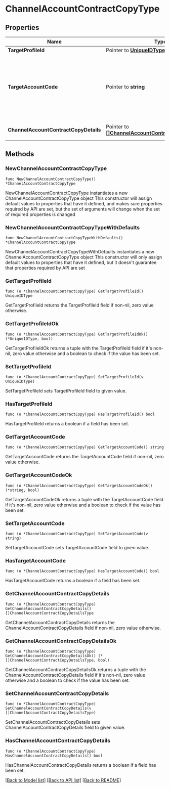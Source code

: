 # ChannelAccountContractCopyType

## Properties

Name | Type | Description | Notes
------------ | ------------- | ------------- | -------------
**TargetProfileId** | Pointer to [**UniqueIDType**](UniqueIDType.md) |  | [optional] 
**TargetAccountCode** | Pointer to **string** | Target Account code to which contract to be copied. This is utilised to find account when TargetProfileID is not provided. | [optional] 
**ChannelAccountContractCopyDetails** | Pointer to [**[]ChannelAccountContractCopyDetailsType**](ChannelAccountContractCopyDetailsType.md) | Contract details to copy. | [optional] 

## Methods

### NewChannelAccountContractCopyType

`func NewChannelAccountContractCopyType() *ChannelAccountContractCopyType`

NewChannelAccountContractCopyType instantiates a new ChannelAccountContractCopyType object
This constructor will assign default values to properties that have it defined,
and makes sure properties required by API are set, but the set of arguments
will change when the set of required properties is changed

### NewChannelAccountContractCopyTypeWithDefaults

`func NewChannelAccountContractCopyTypeWithDefaults() *ChannelAccountContractCopyType`

NewChannelAccountContractCopyTypeWithDefaults instantiates a new ChannelAccountContractCopyType object
This constructor will only assign default values to properties that have it defined,
but it doesn't guarantee that properties required by API are set

### GetTargetProfileId

`func (o *ChannelAccountContractCopyType) GetTargetProfileId() UniqueIDType`

GetTargetProfileId returns the TargetProfileId field if non-nil, zero value otherwise.

### GetTargetProfileIdOk

`func (o *ChannelAccountContractCopyType) GetTargetProfileIdOk() (*UniqueIDType, bool)`

GetTargetProfileIdOk returns a tuple with the TargetProfileId field if it's non-nil, zero value otherwise
and a boolean to check if the value has been set.

### SetTargetProfileId

`func (o *ChannelAccountContractCopyType) SetTargetProfileId(v UniqueIDType)`

SetTargetProfileId sets TargetProfileId field to given value.

### HasTargetProfileId

`func (o *ChannelAccountContractCopyType) HasTargetProfileId() bool`

HasTargetProfileId returns a boolean if a field has been set.

### GetTargetAccountCode

`func (o *ChannelAccountContractCopyType) GetTargetAccountCode() string`

GetTargetAccountCode returns the TargetAccountCode field if non-nil, zero value otherwise.

### GetTargetAccountCodeOk

`func (o *ChannelAccountContractCopyType) GetTargetAccountCodeOk() (*string, bool)`

GetTargetAccountCodeOk returns a tuple with the TargetAccountCode field if it's non-nil, zero value otherwise
and a boolean to check if the value has been set.

### SetTargetAccountCode

`func (o *ChannelAccountContractCopyType) SetTargetAccountCode(v string)`

SetTargetAccountCode sets TargetAccountCode field to given value.

### HasTargetAccountCode

`func (o *ChannelAccountContractCopyType) HasTargetAccountCode() bool`

HasTargetAccountCode returns a boolean if a field has been set.

### GetChannelAccountContractCopyDetails

`func (o *ChannelAccountContractCopyType) GetChannelAccountContractCopyDetails() []ChannelAccountContractCopyDetailsType`

GetChannelAccountContractCopyDetails returns the ChannelAccountContractCopyDetails field if non-nil, zero value otherwise.

### GetChannelAccountContractCopyDetailsOk

`func (o *ChannelAccountContractCopyType) GetChannelAccountContractCopyDetailsOk() (*[]ChannelAccountContractCopyDetailsType, bool)`

GetChannelAccountContractCopyDetailsOk returns a tuple with the ChannelAccountContractCopyDetails field if it's non-nil, zero value otherwise
and a boolean to check if the value has been set.

### SetChannelAccountContractCopyDetails

`func (o *ChannelAccountContractCopyType) SetChannelAccountContractCopyDetails(v []ChannelAccountContractCopyDetailsType)`

SetChannelAccountContractCopyDetails sets ChannelAccountContractCopyDetails field to given value.

### HasChannelAccountContractCopyDetails

`func (o *ChannelAccountContractCopyType) HasChannelAccountContractCopyDetails() bool`

HasChannelAccountContractCopyDetails returns a boolean if a field has been set.


[[Back to Model list]](../README.md#documentation-for-models) [[Back to API list]](../README.md#documentation-for-api-endpoints) [[Back to README]](../README.md)


